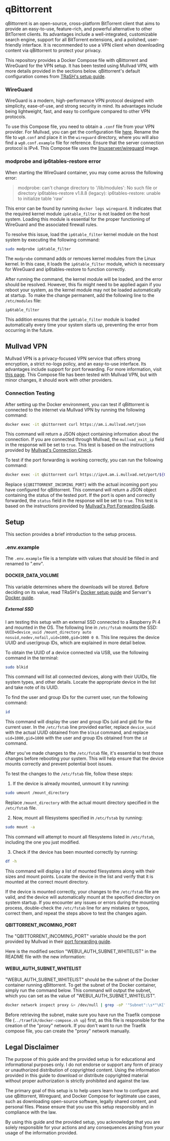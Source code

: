 # qBittorrent

qBittorrent is an open-source, cross-platform BitTorrent client that aims to provide an easy-to-use, feature-rich, and powerful alternative to other BitTorrent clients. Its advantages include a well-integrated, customizable search engine, support for all BitTorrent extensions, and a polished, user-friendly interface. It is recommended to use a VPN client when downloading content via qBittorrent to protect your privacy.

This repository provides a Docker Compose file with qBittorrent and WireGuard for the VPN setup. It has been tested using Mullvad VPN, with more details provided in the sections below. qBittorrent's default configuration comes from [TRaSH's setup guide](https://trash-guides.info/Downloaders/qBittorrent/Basic-Setup/).

### WireGuard

WireGuard is a modern, high-performance VPN protocol designed with simplicity, ease-of-use, and strong security in mind. Its advantages include being lightweight, fast, and easy to configure compared to other VPN protocols.

To use this Compose file, you need to obtain a `.conf` file from your VPN provider. For Mullvad, you can get the configuration file [here](https://mullvad.net/en/account/#/wireguard-config/). Rename the file to `wg0.conf` and place it in the `wireguard` directory, where you will also find a `wg0.conf.example` file for reference. Ensure that the server connection protocol is IPv4. This Compose file uses the [linuxserver/wireguard](https://docs.linuxserver.io/images/docker-wireguard) image.

### modprobe and ip6tables-restore error

When starting the WireGuard container, you may come across the following error:

> modprobe: can't change directory to '/lib/modules': No such file or directory
> ip6tables-restore v1.8.8 (legacy): ip6tables-restore: unable to initialize table 'raw'

This error can be found by running `docker logs wireguard`. It indicates that the required kernel module `ip6table_filter` is not loaded on the host system. Loading this module is essential for the proper functioning of WireGuard and the associated firewall rules.

To resolve this issue, load the `ip6table_filter` kernel module on the host system by executing the following command:

```bash
sudo modprobe ip6table_filter
```

The `modprobe` command adds or removes kernel modules from the Linux kernel. In this case, it loads the `ip6table_filter` module, which is necessary for WireGuard and ip6tables-restore to function correctly.

After running the command, the kernel module will be loaded, and the error should be resolved. However, this fix might need to be applied again if you reboot your system, as the kernel module may not be loaded automatically at startup. To make the change permanent, add the following line to the `/etc/modules` file:

```
ip6table_filter
```

This addition ensures that the `ip6table_filter` module is loaded automatically every time your system starts up, preventing the error from occurring in the future.

## Mullvad VPN

Mullvad VPN is a privacy-focused VPN service that offers strong encryption, a strict no-logs policy, and an easy-to-use interface. Its advantages include support for port forwarding. For more information, visit [this page](https://mullvad.net/en/help/port-forwarding-and-mullvad/). This Compose file has been tested with Mullvad VPN, but with minor changes, it should work with other providers.

### Connection Testing

After setting up the Docker environment, you can test if qBittorrent is connected to the internet via Mullvad VPN by running the following command:

```bash
docker exec -it qbittorrent curl https://am.i.mullvad.net/json
```

This command will return a JSON object containing information about the connection. If you are connected through Mullvad, the `mullvad_exit_ip` field in the response will be set to `true`. This test is based on the instructions provided by [Mullvad's Connection Check](https://mullvad.net/en/check).

To test if the port forwarding is working correctly, you can run the following command:

```bash
docker exec -it qbittorrent curl https://ipv4.am.i.mullvad.net/port/${QBITTORRENT_INCOMING_PORT}
```

Replace `${QBITTORRENT_INCOMING_PORT}` with the actual incoming port you have configured for qBittorrent. This command will return a JSON object containing the status of the tested port. If the port is open and correctly forwarded, the `status` field in the response will be set to `true`. This test is based on the instructions provided by [Mullvad's Port Forwarding Guide](https://mullvad.net/en/help/port-forwarding-and-mullvad/).

## Setup

This section provides a brief introduction to the setup process.

### .env.example

The `.env.example` file is a template with values that should be filled in and renamed to ".env".

#### DOCKER_DATA_VOLUME

This variable determines where the downloads will be stored. Before deciding on its value, read TRaSH's [Docker setup guide](https://trash-guides.info/Hardlinks/How-to-setup-for/Docker/) and Servarr's [Docker guide](https://wiki.servarr.com/docker-guide).

##### External SSD

I am testing this setup with an external SSD connected to a Raspberry Pi 4 and mounted in the OS. The following line in `/etc/fstab` mounts the SSD: `UUID=device_uuid /mount_directory auto nosuid,nodev,nofail,uid=1000,gid=1000 0 0`. This line requires the device UUID and user/group IDs, which are explained in more detail below.

To obtain the UUID of a device connected via USB, use the following command in the terminal:

```bash
sudo blkid
```

This command will list all connected devices, along with their UUIDs, file system types, and other details. Locate the appropriate device in the list and take note of its UUID.

To find the user and group IDs for the current user, run the following command:

```bash
id
```

This command will display the user and group IDs (uid and gid) for the current user. In the `/etc/fstab` line provided earlier, replace `device_uuid` with the actual UUID obtained from the `blkid` command, and replace `uid=1000,gid=1000` with the user and group IDs obtained from the `id` command.

After you've made changes to the `/etc/fstab` file, it's essential to test those changes before rebooting your system. This will help ensure that the device mounts correctly and prevent potential boot issues.

To test the changes to the `/etc/fstab` file, follow these steps:

1. If the device is already mounted, unmount it by running:

```bash
sudo umount /mount_directory
```

Replace `/mount_directory` with the actual mount directory specified in the `/etc/fstab` file.

2. Now, mount all filesystems specified in `/etc/fstab` by running:

```bash
sudo mount -a
```

This command will attempt to mount all filesystems listed in `/etc/fstab`, including the one you just modified.

3. Check if the device has been mounted correctly by running:

```bash
df -h
```

This command will display a list of mounted filesystems along with their sizes and mount points. Locate the device in the list and verify that it is mounted at the correct mount directory.

If the device is mounted correctly, your changes to the `/etc/fstab` file are valid, and the device will automatically mount at the specified directory on system startup. If you encounter any issues or errors during the mounting process, double-check the `/etc/fstab` line for any mistakes or typos, correct them, and repeat the steps above to test the changes again.

#### QBITTORRENT_INCOMING_PORT

The "QBITTORRENT_INCOMING_PORT" variable should be the port provided by Mullvad in their [port forwarding guide](https://mullvad.net/en/help/port-forwarding-and-mullvad/).

Here is the modified section "WEBUI_AUTH_SUBNET_WHITELIST" in the README file with the new information:

#### WEBUI_AUTH_SUBNET_WHITELIST

"WEBUI_AUTH_SUBNET_WHITELIST" should be the subnet of the Docker container running qBittorrent. To get the subnet of the Docker container, simply run the command below. This command will output the subnet, which you can set as the value of "WEBUI_AUTH_SUBNET_WHITELIST".

```bash
docker network inspect proxy &> /dev/null | grep -oP '"Subnet":\s*"\K[^"]+'
```

Before retrieving the subnet, make sure you have run the Traefik compose file (`../traefik/docker-compose.sh up`) first, as this file is responsible for the creation of the "proxy" network. If you don't want to run the Traefik compose file, you can create the "proxy" network manually.

## Legal Disclaimer

The purpose of this guide and the provided setup is for educational and informational purposes only. I do not endorse or support any form of piracy or unauthorized distribution of copyrighted content. Using the information provided in this guide to download or distribute copyrighted material without proper authorization is strictly prohibited and against the law.

The primary goal of this setup is to help users learn how to configure and use qBittorrent, Wireguard, and Docker Compose for legitimate use cases, such as downloading open-source software, legally shared content, and personal files. Please ensure that you use this setup responsibly and in compliance with the law.

By using this guide and the provided setup, you acknowledge that you are solely responsible for your actions and any consequences arising from your usage of the information provided.
